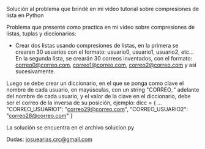 Solución al problema que brindé en mi video tutorial sobre compresiones de lista en Python

Problema que presenté como practica en mi video sobre compresiones de listas, tuplas y diccionarios:
- Crear dos listas usando compresiones de listas, en la primera se crearan 30 usuarios con el formato: usuario0, usuario1, usuario2, etc... En la segunda lista, se crearán 30 correos inventados, con el formato: correo0@correo.com, correo1@correo.com, correo2@correo.com y así sucesivamente.

Luego se debe crear un diccionario, en el que se ponga como clave el nombre de cada usuario, en mayúsculas, con un string "CORREO_" adelante del nombre de cada usuario, y el valor de la clave en el diccionario, debe ser el correo de la inversa de su posición, ejemplo:
dicc = {
...
"CORREO_USUARIO1": "correo29@correo.com",
"CORREO_USUARIO2": "correo28@correo.com"
}

La solución se encuentra en el archivo solucion.py

Dudas: josuearias.crc@gmail.com
